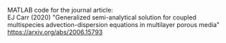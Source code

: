 MATLAB code for the journal article:  
EJ Carr (2020) "Generalized semi-analytical solution for coupled multispecies advection-dispersion equations in multilayer porous media"  
https://arxiv.org/abs/2006.15793

